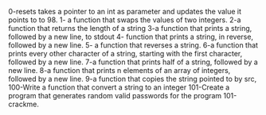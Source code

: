 0-resets  takes a pointer to an int as parameter and updates the value it points to to 98.
1- a function that swaps the values of two integers.
2-a function that returns the length of a string
3-a function that prints a string, followed by a new line, to stdout
4- function that prints a string, in reverse, followed by a new line.
5- a function that reverses a string.
6-a function that prints every other character of a string, starting with the first character, followed by a new line.
7-a function that prints half of a string, followed by a new line.
8-a function that prints n elements of an array of integers, followed by a new line.
9-a function that copies the string pointed to by src,
100-Write a function that convert a string to an integer
101-Create a program that generates random valid passwords for the program 101-crackme.
